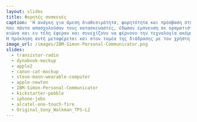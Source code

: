 ```yaml
---
layout: slides
title: Φορητές συσκευές
caption: 'H ανάγκη για άμεση διαθεσιμότητα, φορητότητα και πρόσβαση στην επικοινωνία και πληροφορία αποτελούν παράγοντες
που πάντα απασχολούσαν τους κατασκευαστές, έδωσαν έμπνευση σε οραματιστές του προηγούμενου
αιώνα και εν τέλη έφεραν και συνεχίζουν να φέρνουν την τεχνολογία ακόμα πιο κοντά στον άνθρωπο. 
Η πρόκληση αυτή μεταφέρεται και στον τομέα της διάδρασης με τον χρήστη.'
image_url: /images/IBM-Simon-Personal-Communicator.png
slides:
  - transistor-radio
  - dynabook-mockup
  - apple2
  - canon-cat-mockup
  - steve-mann-wearable-computer
  - apple-newton
  - IBM-Simon-Personal-Communicator
  - kickstarter-pebble
  - iphone-jobs
  - alcatel-one-touch-fire
  - Original_Sony_Walkman_TPS-L2
---
```


